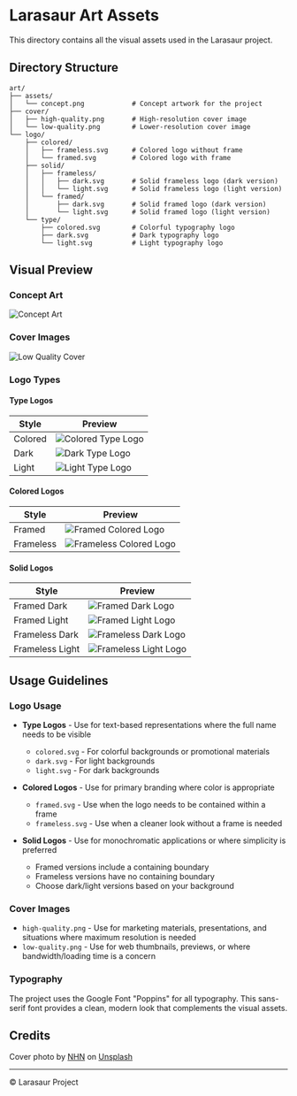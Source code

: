 # Larasaur Art Assets

This directory contains all the visual assets used in the Larasaur project.

## Directory Structure

```
art/
├── assets/
│   └── concept.png            # Concept artwork for the project
├── cover/
│   ├── high-quality.png       # High-resolution cover image
│   └── low-quality.png        # Lower-resolution cover image
└── logo/
    ├── colored/
    │   ├── frameless.svg      # Colored logo without frame
    │   └── framed.svg         # Colored logo with frame
    ├── solid/
    │   ├── frameless/
    │   │   ├── dark.svg       # Solid frameless logo (dark version)
    │   │   └── light.svg      # Solid frameless logo (light version)
    │   └── framed/
    │       ├── dark.svg       # Solid framed logo (dark version)
    │       └── light.svg      # Solid framed logo (light version)
    └── type/
        ├── colored.svg        # Colorful typography logo
        ├── dark.svg           # Dark typography logo
        └── light.svg          # Light typography logo
```

## Visual Preview

### Concept Art
![Concept Art](assets/concept.png)

### Cover Images
![Low Quality Cover](cover/low-quality.png)

### Logo Types

#### Type Logos
| Style | Preview |
|-------|---------|
| Colored | ![Colored Type Logo](logo/type/colored.svg) |
| Dark | ![Dark Type Logo](logo/type/dark.svg) |
| Light | ![Light Type Logo](logo/type/light.svg) |

#### Colored Logos
| Style | Preview |
|-------|---------|
| Framed | ![Framed Colored Logo](logo/colored/framed.svg) |
| Frameless | ![Frameless Colored Logo](logo/colored/frameless.svg) |

#### Solid Logos
| Style | Preview |
|-------|---------|
| Framed Dark | ![Framed Dark Logo](logo/solid/framed/dark.svg) |
| Framed Light | ![Framed Light Logo](logo/solid/framed/light.svg) |
| Frameless Dark | ![Frameless Dark Logo](logo/solid/frameless/dark.svg) |
| Frameless Light | ![Frameless Light Logo](logo/solid/frameless/light.svg) |

## Usage Guidelines

### Logo Usage

- **Type Logos** - Use for text-based representations where the full name needs to be visible
  - `colored.svg` - For colorful backgrounds or promotional materials
  - `dark.svg` - For light backgrounds
  - `light.svg` - For dark backgrounds

- **Colored Logos** - Use for primary branding where color is appropriate
  - `framed.svg` - Use when the logo needs to be contained within a frame
  - `frameless.svg` - Use when a cleaner look without a frame is needed

- **Solid Logos** - Use for monochromatic applications or where simplicity is preferred
  - Framed versions include a containing boundary
  - Frameless versions have no containing boundary
  - Choose dark/light versions based on your background

### Cover Images

- `high-quality.png` - Use for marketing materials, presentations, and situations where maximum resolution is needed
- `low-quality.png` - Use for web thumbnails, previews, or where bandwidth/loading time is a concern

### Typography

The project uses the Google Font "Poppins" for all typography. This sans-serif font provides a clean, modern look that complements the visual assets.

## Credits

Cover photo by [NHN](https://unsplash.com/@nuarharuha) on [Unsplash](https://unsplash.com/photos/a-close-up-of-a-computer-keyboard-and-a-mouse-nkKxB3Fi0Cg)

---

© Larasaur Project
